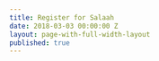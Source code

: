 ```yaml
---
title: Register for Salaah
date: 2018-03-03 00:00:00 Z
layout: page-with-full-width-layout
published: true
---
```




<div id="eventbrite-widget-container-108501272226"></div>

<script src="https://www.eventbrite.com/static/widgets/eb_widgets.js"></script>

<script type="text/javascript">
    var exampleCallback = function() {
        console.log('Order complete!');
    };

    window.EBWidgets.createWidget({
        // Required
        widgetType: 'checkout',
        eventId: '108501272226',
        iframeContainerId: 'eventbrite-widget-container-108501272226',

        // Optional
        iframeContainerHeight: 425,  // Widget height in pixels. Defaults to a minimum of 425px if not provided
        onOrderComplete: exampleCallback  // Method called when an order has successfully completed
    });
</script>

